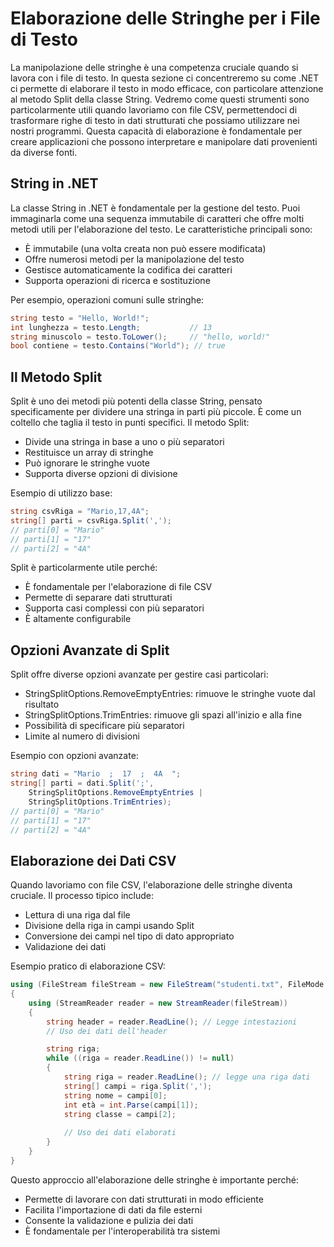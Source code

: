 # Elaborazione delle Stringhe per i File di Testo

La manipolazione delle stringhe è una competenza cruciale quando si lavora con i file di testo. In questa sezione ci concentreremo su come .NET ci permette di elaborare il testo in modo efficace, con particolare attenzione al metodo Split della classe String.
Vedremo come questi strumenti sono particolarmente utili quando lavoriamo con file CSV, permettendoci di trasformare righe di testo in dati strutturati che possiamo utilizzare nei nostri programmi. Questa capacità di elaborazione è fondamentale per creare applicazioni che possono interpretare e manipolare dati provenienti da diverse fonti.

## String in .NET

La classe String in .NET è fondamentale per la gestione del testo. Puoi immaginarla come una sequenza immutabile di caratteri che offre molti metodi utili per l'elaborazione del testo. Le caratteristiche principali sono:

- È immutabile (una volta creata non può essere modificata)
- Offre numerosi metodi per la manipolazione del testo
- Gestisce automaticamente la codifica dei caratteri
- Supporta operazioni di ricerca e sostituzione

Per esempio, operazioni comuni sulle stringhe:
```csharp
string testo = "Hello, World!";
int lunghezza = testo.Length;           // 13
string minuscolo = testo.ToLower();     // "hello, world!"
bool contiene = testo.Contains("World"); // true
```

## Il Metodo Split

Split è uno dei metodi più potenti della classe String, pensato specificamente per dividere una stringa in parti più piccole. È come un coltello che taglia il testo in punti specifici. Il metodo Split:

- Divide una stringa in base a uno o più separatori
- Restituisce un array di stringhe
- Può ignorare le stringhe vuote
- Supporta diverse opzioni di divisione

Esempio di utilizzo base:
```csharp
string csvRiga = "Mario,17,4A";
string[] parti = csvRiga.Split(',');
// parti[0] = "Mario"
// parti[1] = "17"
// parti[2] = "4A"
```

Split è particolarmente utile perché:
- È fondamentale per l'elaborazione di file CSV
- Permette di separare dati strutturati
- Supporta casi complessi con più separatori
- È altamente configurabile

## Opzioni Avanzate di Split

Split offre diverse opzioni avanzate per gestire casi particolari:

- StringSplitOptions.RemoveEmptyEntries: rimuove le stringhe vuote dal risultato
- StringSplitOptions.TrimEntries: rimuove gli spazi all'inizio e alla fine
- Possibilità di specificare più separatori
- Limite al numero di divisioni

Esempio con opzioni avanzate:
```csharp
string dati = "Mario  ;  17  ;  4A  ";
string[] parti = dati.Split(';', 
    StringSplitOptions.RemoveEmptyEntries | 
    StringSplitOptions.TrimEntries);
// parti[0] = "Mario"
// parti[1] = "17"
// parti[2] = "4A"
```

## Elaborazione dei Dati CSV

Quando lavoriamo con file CSV, l'elaborazione delle stringhe diventa cruciale. Il processo tipico include:

- Lettura di una riga dal file
- Divisione della riga in campi usando Split
- Conversione dei campi nel tipo di dato appropriato
- Validazione dei dati

Esempio pratico di elaborazione CSV:
```csharp
using (FileStream fileStream = new FileStream("studenti.txt", FileMode.Open, FileAccess.Read))
{
    using (StreamReader reader = new StreamReader(fileStream))
    {
        string header = reader.ReadLine(); // Legge intestazioni
        // Uso dei dati dell'header

        string riga;
        while ((riga = reader.ReadLine()) != null)
        {
            string riga = reader.ReadLine(); // legge una riga dati
            string[] campi = riga.Split(',');
            string nome = campi[0];
            int età = int.Parse(campi[1]);
            string classe = campi[2];
            
            // Uso dei dati elaborati
        }
    }
}
```

Questo approccio all'elaborazione delle stringhe è importante perché:
- Permette di lavorare con dati strutturati in modo efficiente
- Facilita l'importazione di dati da file esterni
- Consente la validazione e pulizia dei dati
- È fondamentale per l'interoperabilità tra sistemi